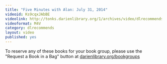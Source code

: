 ```yaml
---
title: "Five Minutes with Alan: July 31, 2014"
videoid: Ks9cqxJAbBE
videolink: http://tonks.darienlibrary.org/1/archives/video/dlrecommends/20140731_five_minutes_alan.m4v
videoformat: M4V
category: dlrecommends
layout: video
published: yes
---
```


To reserve any of these books for your book group, please use the "Request a Book in a Bag" button at [darienlibrary.org/bookgroups](http://www.darienlibrary.org/bookgroups)